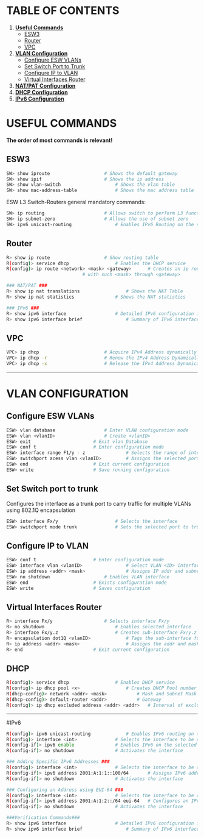 # TABLE OF CONTENTS
1. **[Useful Commands](#useful-commands)**
   - [ESW3](#esw3)
   - [Router](#router)
   - [VPC](#vpc)
2. **[VLAN Configuration](#vlan-config)**
   - [Configure ESW VLANs](#esw-vlans)
   - [Set Switch Port to Trunk](#trunk)
   - [Configure IP to VLAN](#ip-to-vlan)
   - [Virtual Interfaces Router](#virtual-interfaces-router)
3. **[NAT/PAT Configuration](#natpat-config)**
4. **[DHCP Configuration](#dhcp)**
5. **[IPv6 Configuration](#ipv6)**

# USEFUL COMMANDS <a name="useful-commands"></a>
**The order of most commands is relevant!**

## ESW3 <a name="esw3"></a>
```sh
SW> show iproute					# Shows the default gateway
SW> show ipif						# Shows the ip address
SW> show vlan-switch					# Shows the vlan table
SW> show mac-address-table				# Shows the mac address table
```
ESW L3 Switch-Routers general mandatory commands:
```sh
SW> ip routing						# Allows switch to perform L3 functions
SW> ip subnet-zero 					# Allows the use of subnet zero
SW> ipv6 unicast-routing 				# Enables IPv6 Routing on the switch 
```

## Router <a name="router"></a>
```sh
R> show ip route 					# Show routing table
R(config)> service dhcp 				# Enables the DHCP service
R(config)> ip route <network> <mask> <gateway>		# Creates an ip route to  <network>
							# with such <mask> through <gateway>

### NAT/PAT ###
R> show ip nat translations 				# Shows the NAT Table
R> show ip nat statistics  				# Shows the NAT statistics

### IPv6 ###
R> show ipv6 interface 					# Detailed IPv6 configuration information for all interfaces
R> show ipv6 interface brief 				# Summary of IPv6 interface information
```


## VPC <a name="vpc"></a>
```sh 
VPC> ip dhcp 						# Acquire IPv4 Address dynamically
VPC> ip dhcp -r 					# Renew the IPv4 Address Dynamically
VPC> ip dhcp -x 					# Release the IPv4 Address Dynamically
```

---

<div style="page-break-after: always;"></div>


# VLAN CONFIGURATION <a name="vlan-config"></a>

## Configure ESW VLANs <a name="esw-vlans"/></a>

```sh
ESW> vlan database					# Enter VLAN configuration mode
ESW> vlan <vlanID>					# Create <vlanID>
ESW> exit						# Exit vlan Database
ESW> conf t						# Enter configuration mode
ESW> interface range F1/y - z				# Selects the range of interfaces for configuration
ESW> switchport acess vlan <vlanID>			# Assigns the selected ports to <vlanID>
ESW> end						# Exit current configuration
ESW> write						# Save running configuration
```

## Set Switch port to trunk <a name="trunk"/></a>
Configures the interface as a trunk port to carry traffic for multiple VLANs using 802.1Q encapsulation
```sh
ESW> interface Fx/y 					# Selects the interface
ESW> switchport mode trunk 				# Sets the selected port to trunk
```

## Configure IP to VLAN <a name="ip-to-vlan"/></a>
```sh
ESW> conf t						# Enter configuration mode
ESW> interface vlan <vlanID> 				# Select VLAN <ID> interface for configuration
ESW> ip address <addr> <mask> 				# Assigns IP addr and subnet mask to VLAN <ID>
ESW> no shutdown 					# Enables VLAN interface
ESW> end 						# Exists configuration mode
ESW> write 						# Saves configuration	
```

## Virtual Interfaces Router <a name="virtual-interfaces-router"/></a>
```sh
R> interface Fx/y					# Selects interface Fx/y
R> no shutdown       					# Enables selected interface
R> interface Fx/y.z 					# Creates sub-interface Fx/y.z
R> encapsulation dot1Q <vlanID>				# Tags the sub-interface for the specified VLAN using dot1Q
R> ip address <addr> <mask> 				# Assigns the addr and mask to the sub-interface
R> end 							# Exit current configuration
```


## DHCP<a name="dhcp"/></a>
```sh
R(config)> service dhcp 				# Enables DHCP service
R(config)> ip dhcp pool <x> 				# Creates DHCP Pool number <x>
R(dhcp-config)> network <addr> <mask>			# Mask and Subnet Mask linked to the DHCP Pool
R(dhcp-config)> default-router <addr> 			# Gateway
R(config)> ip dhcp excluded address <addr> <addr> 	# Interval of excluded addresses from the DHCP scope (x to y)
```
---
#IPv6 	<a name="ipv6"></a>

```sh
R(config)> ipv6 unicast-routing 			# Enables IPv6 routing on the router
R(config)> interface <int> 				# Selects the interface to be configured
R(config-if)> ipv6 enable				# Enables IPv6 on the selected interface
R(config-if)> no shutdown 				# Activates the interface

### Adding Specific IPv6 Addresses ###
R(config)> interface <int> 				# Selects the interface to be configured
R(config-if)> ipv6 address 2001:A:1:1::100/64 		# Assigns IPv6 addr to selected interface
R(config-if)> no shutdown 				# Activates the interface

### Configuring an Address using EUI-64 ###
R(config)> interface <int> 				# Selects the interface to be configured
R(config-if)> ipv6 address 2001:A:1:2::/64 eui-64	# Configures an IPv6 Address for the interface using EUI-64
R(config-if)> no shutdown 				# Activates the interface

###Verification Commands###
R> show ipv6 interface 					# Detailed IPv6 configuration information for all interfaces
R> show ipv6 interface brief 				# Summary of IPv6 interface information

```
